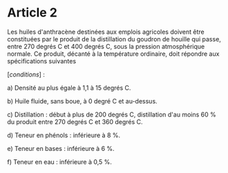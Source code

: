 # Article 2

Les huiles d'anthracène destinées aux emplois agricoles doivent être constituées par le produit de la distillation du goudron de houille qui passe, entre 270 degrés C et 400 degrés C, sous la pression atmosphérique normale. Ce produit, décanté à la température ordinaire, doit répondre aux spécifications suivantes

[*conditions*] :

a) Densité au plus égale à 1,1 à 15 degrés C.

b) Huile fluide, sans boue, à 0 degré C et au-dessus.

c) Distillation : début à plus de 200 degrés C, distillation d'au moins 60 % du produit entre 270 degrés C et 360 degrés C.

d) Teneur en phénols : inférieure à 8 %.

e) Teneur en bases : inférieure à 6 %.

f) Teneur en eau : inférieure à 0,5 %.
